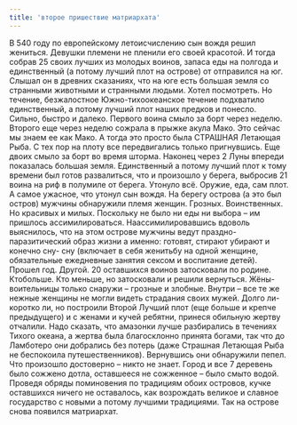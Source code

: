 ```yaml
---
title: 'второе пришествие матриархата'
---
```


В 540 году по европейскому летоисчислению сын вождя решил жениться. Девушки племени не пленили его своей красотой. И тогда собрав 25 своих лучших из молодых воинов, запаса еды на полгода и единственный (а потому лучший плот на острове) от отправился на юг. Слышал он в древних сказаниях, что на юге есть большая земля со странными животными и странными
людьми. Хотел посмотреть. Но течение, безжалостное Южно-тихоокеанское течение подхватило единственный, а потому лучший плот наших предков и понесло. Сильно, быстро и далеко.
Первого воина смыло за борт через неделю. Второго еще через неделю сожрала в прыжке акула Мако. Это сейчас мы знаем ее как Мако. А тогда это просто была СТРАШНАЯ Летающая Рыба. С тех пор на плоту все передвигались только пригнувшись. Еще двоих смыло за борт во время шторма.
Наконец через 2 Луны впереди показалась большая земля. Единственный а потому лучший плот к тому времени был готов развалиться, что и произошло у берега, выбросив 21 воина на риф в полумиле от берега. Утонуло всё. Оружие, еда, сам плот. А самое ужасное, что утонул сын вождя.
На берегу острова (а это был остров) мужчины обнаружили племя женщин. Грозных. Воинственных. Но красивых и милых. Поскольку не было ни еды ни выбора – им пришлось ассимилироваться. Наассимилировавшись вдоволь выяснилось, что на этом острове мужчины ведут праздно-паразитический образ жизни а именно: готовят, стирают убирают и конечно сну- сну (включает в себя женитьбу на одной женщине, обязательные ежедневные занятия сексом и
воспитание детей). Прошел год. Другой. 20 оставшихся воинов затосковали по родине. Ктобольше. Кто меньше, но затосковали и решили вернуться. Жёны-воительницы только снаружи –
грозные и злобные. Внутри – все те же нежные женщины не могли видеть страдания своих мужей.
Долго ли-коротко ли, но построили Второй Лучший плот (еще больше и крепче предыдущего) и с женами и кучей ребятни, принеся обильную жертву отчалили. Надо сказать, что амазонки лучше разбирались в течениях Тихого океана, а жертва была благосклонно принята богами, так что до Ламботеро они добрались без потерь (даже Страшная Летающая Рыба не беспокоила
путешественников). Вернувшись они обнаружили пепел. Что произошло достоверно – никто не знает. Город и все 7 деревень было сожжено дотла, оставшееся не сожженное – было смыто водой. Проведя обряды поминовения по традициям обоих островов, кучке оставшихся ничего не
оставалось, как возрождать великое и славное государство с новыми а потому лучшими традициями. Так на острове снова появился матриархат.